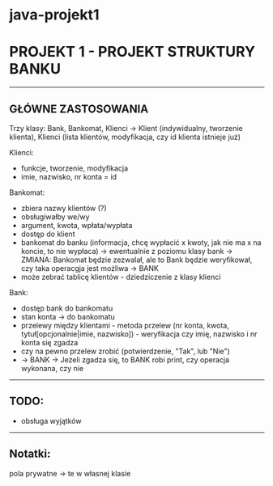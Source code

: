 # java-projekt1
# PROJEKT 1 - PROJEKT STRUKTURY BANKU
-------------------------------------
GŁÓWNE ZASTOSOWANIA
--
Trzy klasy: Bank, Bankomat, Klienci -> Klient (indywidualny, tworzenie klienta), Klienci (lista klientów, modyfikacja, czy id klienta istnieje już)

Klienci:
- funkcje, tworzenie, modyfikacja
- imie, nazwisko, nr konta = id

Bankomat:
- zbiera nazwy klientów (?)
- obsługiwałby we/wy
- argument, kwota, wpłata/wypłata
- dostęp do klient
- bankomat do banku (informacja, chcę wypłacić x kwoty, jak nie ma x na koncie, to nie wypłaca) -> ewentualnie z poziomu klasy bank -> ZMIANA: Bankomat będzie zezwalał, ale to Bank będzie weryfikował, czy taka operacgja jest możliwa -> BANK
- może zebrać tablicę klientów - dziedziczenie z klasy klienci


Bank:
- dostęp bank do bankomatu
- stan konta -> do bankomatu
- przelewy między klientami - metoda przelew (nr konta, kwota, tytuł[opcjonalnie|imie, nazwisko]) - weryfikacja czy imię, nazwisko i nr konta się zgadza
- czy na pewno przelew zrobić (potwierdzenie, "Tak", lub "Nie")
- -> BANK -> Jeżeli zgadza się, to BANK robi print, czy operacja wykonana, czy nie

--------------------

TODO:
--
- obsługa wyjątków
------------------------
Notatki:
--
pola prywatne -> te w własnej klasie
